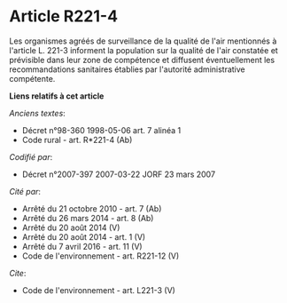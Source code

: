 # Article R221-4

Les organismes agréés de surveillance de la qualité de l'air mentionnés à l'article L. 221-3 informent la population sur la
qualité de l'air constatée et prévisible dans leur zone de compétence et diffusent éventuellement les recommandations
sanitaires établies par l'autorité administrative compétente.

**Liens relatifs à cet article**

_Anciens textes_:

  - Décret n°98-360 1998-05-06 art. 7 alinéa 1
  - Code rural - art. R*221-4 (Ab)

_Codifié par_:

  - Décret n°2007-397 2007-03-22 JORF 23 mars 2007

_Cité par_:

  - Arrêté du 21 octobre 2010 - art. 7 (Ab)
  - Arrêté du 26 mars 2014 - art. 8 (Ab)
  - Arrêté du 20 août 2014 (V)
  - Arrêté du 20 août 2014 - art. 1 (V)
  - Arrêté du 7 avril 2016 - art. 11 (V)
  - Code de l'environnement - art. R221-12 (V)

_Cite_:

  - Code de l'environnement - art. L221-3 (V)
